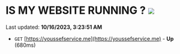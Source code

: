 # IS MY WEBSITE RUNNING ? [![](https://img.shields.io/static/v1?label=Sponsor&message=%E2%9D%A4&logo=GitHub&color=%23fe8e86)](https://github.com/sponsors/<username>)

Last updated: **10/16/2023, 3:23:51 AM**

- `GET` [https://youssefservice.me](https://youssefservice.me) - **Up** (680ms)
